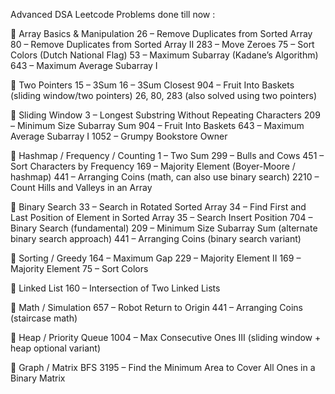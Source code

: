 Advanced DSA Leetcode Problems done till now : 

🔹 Array Basics & Manipulation
26 – Remove Duplicates from Sorted Array
80 – Remove Duplicates from Sorted Array II
283 – Move Zeroes
75 – Sort Colors (Dutch National Flag)
53 – Maximum Subarray (Kadane’s Algorithm)
643 – Maximum Average Subarray I

🔹 Two Pointers
15 – 3Sum
16 – 3Sum Closest
904 – Fruit Into Baskets (sliding window/two pointers)
26, 80, 283 (also solved using two pointers)

🔹 Sliding Window
3 – Longest Substring Without Repeating Characters
209 – Minimum Size Subarray Sum
904 – Fruit Into Baskets
643 – Maximum Average Subarray I
1052 – Grumpy Bookstore Owner

🔹 Hashmap / Frequency / Counting
1 – Two Sum
299 – Bulls and Cows
451 – Sort Characters by Frequency
169 – Majority Element (Boyer-Moore / hashmap)
441 – Arranging Coins (math, can also use binary search)
2210 – Count Hills and Valleys in an Array

🔹 Binary Search
33 – Search in Rotated Sorted Array
34 – Find First and Last Position of Element in Sorted Array
35 – Search Insert Position
704 – Binary Search (fundamental)
209 – Minimum Size Subarray Sum (alternate binary search approach)
441 – Arranging Coins (binary search variant)

🔹 Sorting / Greedy
164 – Maximum Gap
229 – Majority Element II
169 – Majority Element
75 – Sort Colors

🔹 Linked List
160 – Intersection of Two Linked Lists

🔹 Math / Simulation
657 – Robot Return to Origin
441 – Arranging Coins (staircase math)

🔹 Heap / Priority Queue
1004 – Max Consecutive Ones III (sliding window + heap optional variant)

🔹 Graph / Matrix BFS
3195 – Find the Minimum Area to Cover All Ones in a Binary Matrix
